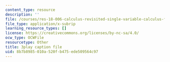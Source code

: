 ```yaml
---
content_type: resource
description: ''
file: /courses/res-18-006-calculus-revisited-single-variable-calculus-fall-2010/8b7b8985010a520fb475ede509564c97_MFRWDuduuSw.vtt
file_type: application/x-subrip
learning_resource_types: []
license: https://creativecommons.org/licenses/by-nc-sa/4.0/
ocw_type: OCWFile
resourcetype: Other
title: 3play caption file
uid: 8b7b8985-010a-520f-b475-ede509564c97
---
```

